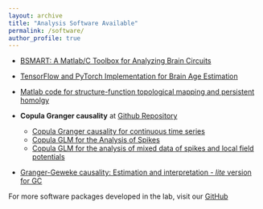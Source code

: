 ```yaml
---
layout: archive
title: "Analysis Software Available"
permalink: /software/
author_profile: true
---
```


* [BSMART: A Matlab/C Toolbox for Analyzing Brain Circuits](https://www.brain-smart.org/)

* [TensorFlow and PyTorch Implementation for Brain Age Estimation](https://github.com/hualouliang/BrainAgePrediction)

* [Matlab code for structure-function topological mapping and persistent homolgy](https://github.com/hualouliang/StructureFunctionMapping)
* **Copula Granger causality** at [Github Repository](https://github.com/hualouliang) 
  - [Copula Granger causality for continuous time series](https://github.com/hualouliang/CopulaGrangerCausality_ContinuousData)
  - [Copula GLM for the Analysis of Spikes](https://github.com/hualouliang/CopulaGrangerCausality_Spikes)
  - [Copula GLM for the analysis of mixed data of spikes and local field potentials](https://github.com/hualouliang/CopulaGrangerCausality_MixedData)
  
* [Granger-Geweke causality: Estimation and interpretation - *lite* version for GC](https://github.com/hualouliang/Granger_Geweke_Causality)

For more software packages developed in the lab, visit our [GitHub](https://github.com/hualouliang)
